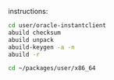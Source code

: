 instructions:

```bash
cd user/oracle-instantclient
abuild checksum
abuild unpack
abuild-keygen -a -n
abuild -r

cd ~/packages/user/x86_64
```
